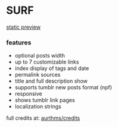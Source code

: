 <h1>SURF</h1>

<p>
<a href="https://atpreviews.tumblr.com/preview/surf" target="_blank">static preview</a>
</p>

<p>
<h3>features</h3>
</p>
<ul>
<li>optional posts width</li>
<li>up to 7 customizable links</li>
<li>index display of tags and date</li>
<li>permalink sources</li>
<li>title and full description show</li>
<li>supports tumblr new posts format (npf)</li>
<li>responsive</li>
<li>shows tumblr link pages</li>
<li>localization strings</li>
</ul>

<p>
full credits at: 
<a href="https://aurthms.tumblr.com/credits" target="_blank">aurthms/credits</a>
</p>
